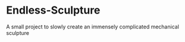 # Endless-Sculpture
 A small project to slowly create an immensely complicated mechanical sculpture
